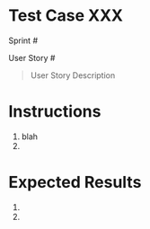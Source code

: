 # Test Case XXX
Sprint # 

User Story #
> User Story Description
# Instructions
1) blah
2)
# Expected Results
1) 
2)
